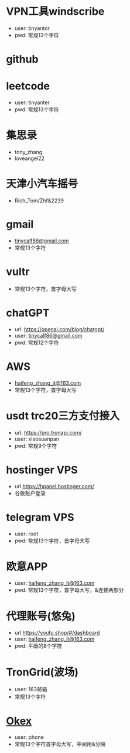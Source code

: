 # VPN工具windscribe
- user: tinyantor
- pwd: 常规13个字符

# github
# leetcode
- user: tinyanter
- pwd: 常规13个字符

# 集思录
- tony_zhang
- loveangel22

# 天津小汽车摇号
- Rich_Tom/Zhf&2239

# gmail
- tinycalf86@gmail.com
- 常规13个字符

# vultr
- 常规13个字符，首字母大写

# chatGPT
- url:  https://openai.com/blog/chatgpt/
- user: tinycalf86@gmail.com  
- pwd:  常规12个字符

# AWS
- haifeng_zhang_it@163.com
- 常规13个字符，首字母大写

# usdt trc20三方支付接入
- url: https://pro.tronapi.com/
- user: xiaosuanpan
- pwd: 常规9个字符

# hostinger VPS 
- url https://hpanel.hostinger.com/
- 谷歌账户登录

# telegram VPS
- user: root
- pwd: 常规13个字符，首字母大写

# 欧意APP
- user: haifeng_zhang_it@163.com
- pwd: 常规13个字符，首字母大写，&连接两部分

# 代理账号(悠兔)
- url https://youtu.shop/#/dashboard
- user:  haifeng_zhang_it@163.com
- pwd: 平庸的8个字符

# TronGrid(波场)
- user: 163邮箱
- 常规13个字符

# [Okex](https://www.vkhwabf.cn/cn)
- user: phone
- 常规13个字符首字母大写，中间用&分隔
